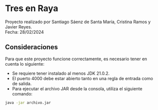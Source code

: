 # Tres en Raya

Proyecto realizado por Santiago Sáenz de Santa María, Cristina Ramos y Javier Reyes.  
Fecha: 28/02/2024

## Consideraciones

Para que este proyecto funcione correctamente, es necesario tener en cuenta lo siguiente:

- Se requiere tener instalado al menos JDK 21.0.2.
- El puerto 4000 debe estar abierto tanto en una regla de entrada como de salida.
- Para ejecutar el archivo JAR desde la consola, utiliza el siguiente comando:

```bash
java -jar archivo.jar
```